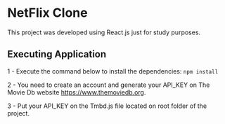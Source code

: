 # NetFlix Clone
This project was developed using React.js just for study purposes.

## Executing Application

1 - Execute the command below to install the dependencies:
``npm install``

2 - You need to create an account and generate your API_KEY on The Movie Db website https://www.themoviedb.org.

3 - Put your API_KEY on the Tmbd.js file located on root folder of the project.


